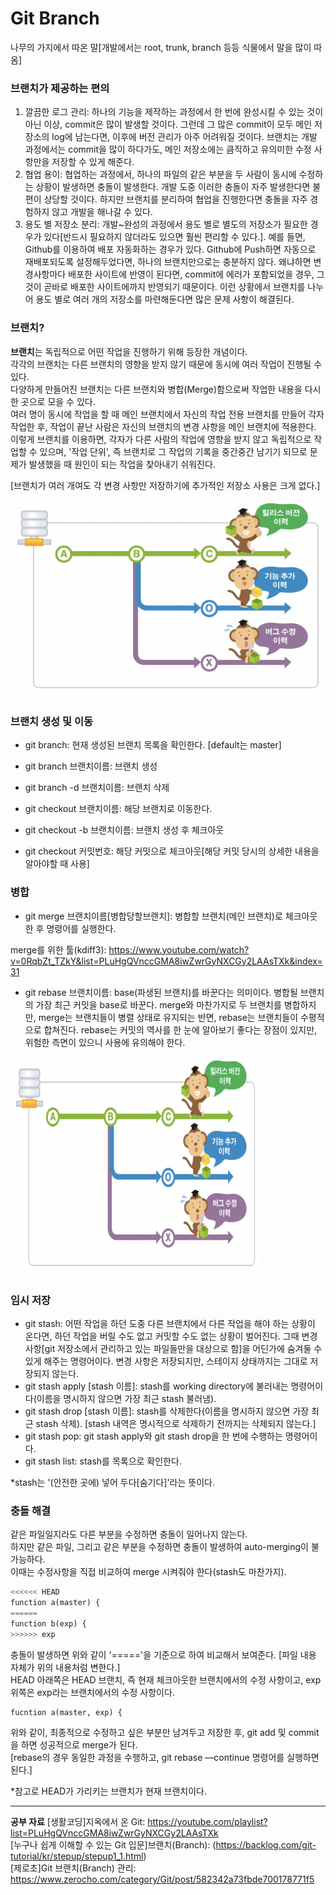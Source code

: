 # Git Branch

나무의 가지에서 따온 말[개발에서는 root, trunk, branch 등등 식물에서 말을 많이 따옴]    
   
### 브랜치가 제공하는 편의   
1) 깔끔한 로그 관리: 하나의 기능을 제작하는 과정에서 한 번에 완성시킬 수 있는 것이 아닌 이상, commit은 많이 발생할 것이다. 그런데 그 많은 commit이 모두 메인 저장소의 log에 남는다면, 이후에 버전 관리가 아주 어려워질 것이다. 브랜치는 개발 과정에서는 commit을 많이 하다가도, 메인 저장소에는 큼직하고 유의미한 수정 사항만을 저장할 수 있게 해준다.     
2) 협업 용이: 협업하는 과정에서, 하나의 파일의 같은 부분을 두 사람이 동시에 수정하는 상황이 발생하면 충돌이 발생한다. 개발 도중 이러한 충돌이 자주 발생한다면 불편이 상당할 것이다. 하지만 브랜치를 분리하여 협업을 진행한다면 충돌을 자주 경험하지 않고 개발을 해나갈 수 있다.    
3) 용도 별 저장소 분리: 개발~완성의 과정에서 용도 별로 별도의 저장소가 필요한 경우가 있다[반드시 필요하지 않더라도 있으면 훨씬 편리할 수 있다.]. 예를 들면, Github를 이용하여 배포 자동화하는 경우가 있다. Github에 Push하면 자동으로 재배포되도록 설정해두었다면, 하나의 브랜치만으로는 충분하지 않다. 왜냐하면 변경사항마다 배포한 사이트에 반영이 된다면, commit에 에러가 포함되었을 경우, 그것이 곧바로 배포한 사이트에까지 반영되기 때문이다. 이런 상황에서 브랜치를 나누어 용도 별로 여러 개의 저장소를 마련해둔다면 많은 문제 사항이 해결된다.      
      
### 브랜치?        
 **브랜치**는 독립적으로 어떤 작업을 진행하기 위해 등장한 개념이다.    
 각각의 브랜치는 다른 브랜치의 영향을 받지 않기 때문에 동시에 여러 작업이 진행될 수 있다.    
 다양하게 만들어진 브랜치는 다른 브랜치와 병합(Merge)함으로써 작업한 내용을 다시 한 곳으로 모을 수 있다.   
 여러 명이 동시에 작업을 할 때 메인 브랜치에서 자신의 작업 전용 브랜치를 만들어 각자 작업한 후, 작업이 끝난 사람은 자신의 브랜치의 변경 사항을 메인 브랜치에 적용한다.    
 이렇게 브랜치를 이용하면, 각자가 다른 사람의 작업에 영향을 받지 않고 독립적으로 작업할 수 있으며, '작업 단위', 즉 브랜치로 그 작업의 기록을 중간중간 남기기 되므로 문제가 발생했을 때 원인이 되는 작업을 찾아내기 쉬워진다.   
     
[브랜치가 여러 개여도 각 변경 사항만 저장하기에 추가적인 저장소 사용은 크게 없다.]    
    
![git_branch](img/gitbranch_concept.png)   
    
### 브랜치 생성 및 이동    
* git branch: 현재 생성된 브랜치 목록을 확인한다. [default는 master]   
* git branch 브랜치이름: 브랜치 생성
* git branch -d 브랜치이름: 브랜치 삭제

* git checkout 브랜치이름: 해당 브랜치로 이동한다.
* git checkout -b 브랜치이름: 브랜치 생성 후 체크아웃
* git checkout 커밋번호: 해당 커밋으로 체크아웃[해당 커밋 당시의 상세한 내용을 알아야할 때 사용]

### 병합   
* git merge 브랜치이름[병합당할브랜치]: 병합할 브랜치(메인 브랜치)로 체크아웃한 후 명령어를 실행한다.    
   
merge를 위한 툴(kdiff3): https://www.youtube.com/watch?v=0RqbZt_TZkY&list=PLuHgQVnccGMA8iwZwrGyNXCGy2LAAsTXk&index=31   
   
* git rebase 브랜치이름: base(파생된 브랜치)를 바꾼다는 의미이다. 병합될 브랜치의 가장 최근 커밋을 base로 바꾼다. merge와 마찬가지로 두 브랜치를 병합하지만, merge는 브랜치들이 병렬 상태로 유지되는 반면, rebase는 브랜치들이 수평적으로 합쳐진다. rebase는 커밋의 역사를 한 눈에 알아보기 좋다는 장점이 있지만, 위험한 측면이 있으니 사용에 유의해야 한다.    
    
<img src="img/gitbranch_concept.png"  width="400" height="350"/> 
    
### 임시 저장   
* git stash: 어떤 작업을 하던 도중 다른 브랜치에서 다른 작업을 해야 하는 상황이 온다면, 하던 작업을 버릴 수도 없고 커밋할 수도 없는 상황이 벌어진다. 그때 변경 사항[git 저장소에서 관리하고 있는 파일들만을 대상으로 함]을 어딘가에 숨겨둘 수 있게 해주는 명령어이다. 변경 사항은 저장되지만, 스테이지 상태까지는 그대로 저장되지 않는다.       
* git stash apply [stash 이름]: stash를 working directory에 불러내는 명령어이다(이름을 명시하지 않으면 가장 최근 stash 불러냄).        
* git stash drop [stash 이름]: stash를 삭제한다(이름을 명시하지 않으면 가장 최근 stash 삭제). [stash 내역은 명시적으로 삭제하기 전까지는 삭제되지 않는다.]   
* git stash pop: git stash apply와 git stash drop을 한 번에 수행하는 명령어이다.   
* git stash list: stash를 목록으로 확인한다.   
    
*stash는 '(안전한 곳에) 넣어 두다[숨기다]'라는 뜻이다.    
   
### 충돌 해결   
같은 파일일지라도 다른 부분을 수정하면 충돌이 일어나지 않는다.    
하지만 같은 파일, 그리고 같은 부분을 수정하면 충돌이 발생하여 auto-merging이 불가능하다.    
이때는 수정사항을 직접 비교하여 merge 시켜줘야 한다(stash도 마찬가지).    
     
```python
<<<<<< HEAD
function a(master) {
======
function b(exp) {
>>>>>> exp
```
충돌이 발생하면 위와 같이 '====='을 기준으로 하여 비교해서 보여준다. [파일 내용 자체가 위의 내용처럼 변한다.]     
HEAD 아래쪽은 HEAD 브랜치, 즉 현재 체크아웃한 브랜치에서의 수정 사항이고, exp 위쪽은 exp라는 브랜치에서의 수정 사항이다.      
```python
fucntion a(master, exp) {
```
위와 같이, 최종적으로 수정하고 싶은 부분만 남겨두고 저장한 후, git add 및 commit을 하면 성공적으로 merge가 된다.    
[rebase의 경우 동일한 과정을 수행하고, git rebase —continue 명령어를 실행하면 된다.]    
    
*참고로 HEAD가 가리키는 브랜치가 현재 브랜치이다.    
     
---
__공부 자료__
[생활코딩]지옥에서 온 Git: https://youtube.com/playlist?list=PLuHgQVnccGMA8iwZwrGyNXCGy2LAAsTXk    
[누구나 쉽게 이해할 수 있는 Git 입문]브랜치(Branch): (https://backlog.com/git-tutorial/kr/stepup/stepup1_1.html)    
[제로초]Git 브랜치(Branch) 관리: https://www.zerocho.com/category/Git/post/582342a73fbde700178771f5
